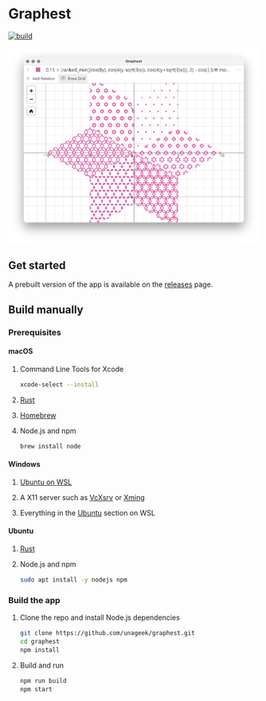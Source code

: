 # Graphest

[![build](https://img.shields.io/github/workflow/status/unageek/graphest/build/master)](https://github.com/unageek/graphest/actions?query=branch%3Amaster+workflow%3Abuild)

<p align="center">
  <img src="docs/cover.png">
</p>

## Get started

A prebuilt version of the app is available on the [releases](https://github.com/unageek/graphest/releases) page.

## Build manually

### Prerequisites

#### macOS

1. Command Line Tools for Xcode

   ```bash
   xcode-select --install
   ```

1. [Rust](https://rustup.rs)

1. [Homebrew](https://brew.sh)

1. Node.js and npm

   ```bash
   brew install node
   ```

#### Windows

1. [Ubuntu on WSL](https://www.microsoft.com/store/productId/9NBLGGH4MSV6)

1. A X11 server such as [VcXsrv](https://sourceforge.net/projects/vcxsrv/) or [Xming](https://sourceforge.net/projects/xming/)

1. Everything in the [Ubuntu](#ubuntu) section on WSL

#### Ubuntu

1. [Rust](https://rustup.rs)

1. Node.js and npm

   ```bash
   sudo apt install -y nodejs npm
   ```

### Build the app

1. Clone the repo and install Node.js dependencies

   ```bash
   git clone https://github.com/unageek/graphest.git
   cd graphest
   npm install
   ```

1. Build and run

   ```bash
   npm run build
   npm start
   ```
